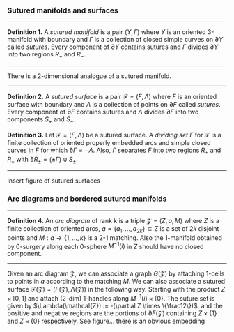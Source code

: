 ### Sutured manifolds and surfaces

---
**Definition 1.** A *sutured manifold* is a pair $(Y,\Gamma)$ where $Y$ is an oriented 3-manifold with boundary and $\Gamma$ is a collection of closed simple curves on $\partial Y$ called *sutures*. Every component of $\partial Y$ contains sutures and $\Gamma$ divides $\partial Y$ into two regions $R_+$ and $R_-$.

---

There is a 2-dimensional analogue of a sutured manifold.

---
**Definition 2.** A *sutured surface* is a pair $\mathcal{F}=(F,\Lambda)$ where $F$ is an oriented surface with boundary and $\Lambda$ is a collection of points on $\partial F$ called *sutures*. Every component of $\partial F$ contains sutures and $\Lambda$ divides $\partial F$ into two components $S_+$ and $S_-$.

**Definition 3.** Let $\mathcal{F} = (F,\Lambda)$ be a sutured surface. A *dividing set* $\Gamma$ for $\mathcal{F}$ is a finite collection of oriented properly embedded arcs and simple closed curves in $F$ for which $\partial\Gamma = -\Lambda$. Also, $\Gamma$ separates $F$ into two regions $R_+$ and $R_-$ with $\partial{R_\pm} = (\pm\Gamma)\cup S_\pm$.

---

Insert figure of sutured surfaces

### Arc diagrams and bordered sutured manifolds

---
**Definition 4.** An *arc diagram* of rank k is a triple $\mathcal{Z} = (Z, a, M)$ where $Z$ is a finite collection of oriented arcs, $a = \{a_1, ... , a_{2k}\} \subset Z$ is a set of $2k$ disjoint points and $M: a \to \{1,...,k\}$ is a 2-1 matching. Also the 1-manifold obtained by 0-surgery along each 0-sphere $M^{-1}(i)$ in $Z$ should have no closed component.

---

Given an arc diagram $\mathcal{Z}$, we can associate a graph $G(\mathcal{Z})$ by attaching 1-cells to points in $a$ according to the matching $M$.
We can also associate a sutured surface $\mathcal{F}(\mathcal{Z}) = (F(\mathcal{Z}),\Lambda(\mathcal{Z}))$ in the following way. Starting with the product $Z \times [0,1]$ and attach (2-dim) 1-handles along $M^{-1}(i) \times \{0\}$. The suture set is given by $\Lambda(\mathcal{Z}) := -(\partial Z \times \{\frac12\})$, and the positive and negative regions are the portions of $\partial F(\mathcal{Z})$ containing $Z \times \{1\}$ and $Z \times \{0\}$ respectively. See figure...
there is an obvious embedding

<!--stackedit_data:
eyJoaXN0b3J5IjpbLTY5NjI5MTE2NywxMTczNDc2NDQsLTEwND
EyNzk4MTAsMzQwMjA5MDMxLDU0OTE1MzI4NiwtODYyMjk1MzM2
LC01ODg1MzA2NDYsMTg4NTM3NzQxXX0=
-->